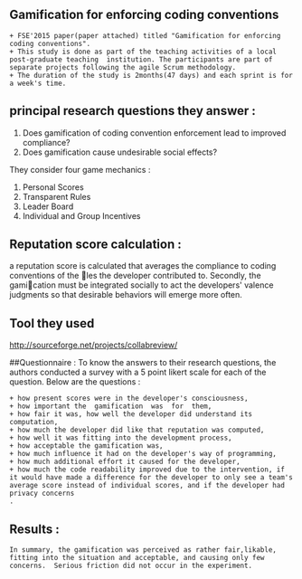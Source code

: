 ## Gamification for enforcing coding conventions
    + FSE'2015 paper(paper attached) titled "Gamification for enforcing coding conventions".
    + This study is done as part of the teaching activities of a local post-graduate teaching  institution. The participants are part of separate projects following the agile Scrum methodology.
    + The duration of the study is 2months(47 days) and each sprint is for a week's time.

## principal research questions they answer :
1. Does  gamification  of  coding  convention enforcement lead to improved compliance?
2. Does  gamification  cause  undesirable social effects?

They consider four game mechanics :
1. Personal Scores
2. Transparent Rules
3. Leader Board
4. Individual and Group Incentives

## Reputation score calculation :
a reputation score is calculated that averages the compliance to coding conventions of the les the developer contributed to.  Secondly, the gamication  must  be  integrated  socially  to  act  the  developers' valence judgments so that desirable behaviors will emerge more often.

## Tool they used
http://sourceforge.net/projects/collabreview/

##Questionnaire : 
To know the answers to their research questions, the authors conducted a survey with a 5 point likert scale for each of the question. Below are the questions :

    + how present scores were in the developer's consciousness,
    + how important the  gamification  was  for  them,
    + how fair it was, how well the developer did understand its computation,
    + how much the developer did like that reputation was computed,
    + how well it was fitting into the development process,
    + how acceptable the gamification was,
    + how much influence it had on the developer's way of programming,
    + how much additional effort it caused for the developer,
    + how much the code readability improved due to the intervention, if it would have made a difference for the developer to only see a team's average score instead of individual scores, and if the developer had privacy concerns
    .
## Results :
    In summary, the gamification was perceived as rather fair,likable, fitting into the situation and acceptable, and causing only few concerns.  Serious friction did not occur in the experiment.

